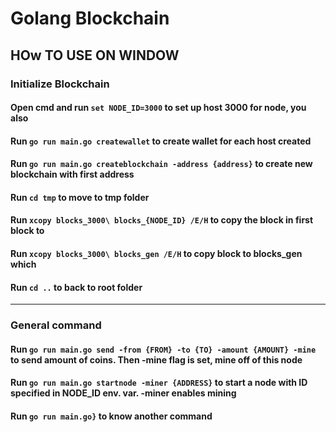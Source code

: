 # Golang Blockchain

## HOw TO USE ON WINDOW

### Initialize Blockchain
#### Open cmd and run `set NODE_ID=3000` to set up host 3000 for node, you also 
#### Run `go run main.go createwallet` to create wallet for each host created
#### Run `go run main.go createblockchain -address {address}` to create new blockchain with first address
#### Run `cd tmp` to move to tmp folder
#### Run `xcopy blocks_3000\ blocks_{NODE_ID} /E/H` to copy the block in first block to 
#### Run `xcopy blocks_3000\ blocks_gen /E/H` to copy block to blocks_gen which
#### Run `cd ..` to back to root folder

------

### General command
#### Run `go run main.go send -from {FROM} -to {TO} -amount {AMOUNT} -mine` to send amount of coins. Then -mine flag is set, mine off of this node
#### Run `go run main.go startnode -miner {ADDRESS}` to start a node with ID specified in NODE_ID env. var. -miner enables mining
#### Run `go run main.go}` to know another command